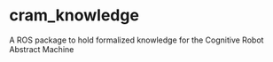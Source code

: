 # cram_knowledge
A ROS package to hold formalized knowledge for the Cognitive Robot Abstract Machine
